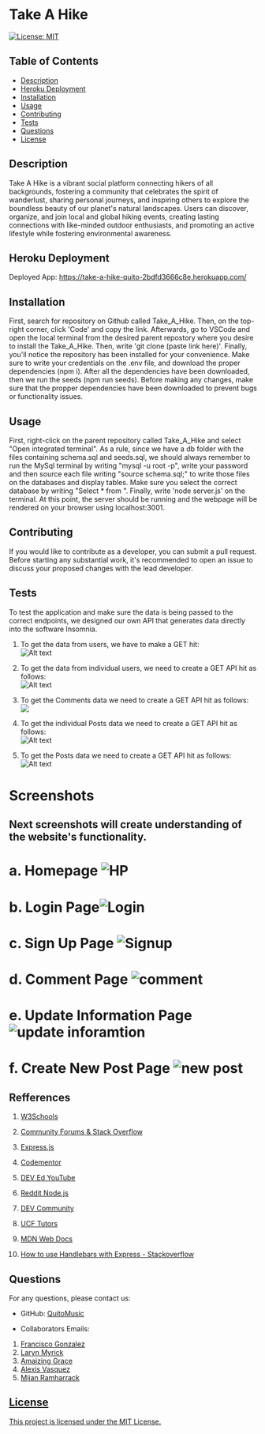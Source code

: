 # Take A Hike


[![License: MIT](https://img.shields.io/badge/License-MIT-brightgreen.svg)](https://opensource.org/licenses/MIT)


## Table of Contents
- [Description](#description)
- [Heroku Deployment](#heroku)
- [Installation](#installation)
- [Usage](#usage)
- [Contributing](#contributing)
- [Tests](#tests)
- [Questions](#questions)
- [License](#license)


## Description

Take A Hike is a vibrant social platform connecting hikers of all backgrounds, fostering a community that celebrates the spirit of wanderlust, sharing personal journeys, and inspiring others to explore the boundless beauty of our planet's natural landscapes. Users can discover, organize, and join local and global hiking events, creating lasting connections with like-minded outdoor enthusiasts, and promoting an active lifestyle while fostering environmental awareness.

## Heroku Deployment

Deployed App: https://take-a-hike-quito-2bdfd3666c8e.herokuapp.com/

## Installation

First, search for repository on Github called Take_A_Hike. Then, on the top-right corner, click 'Code' and copy the link. Afterwards, go to VSCode and open the local terminal from the desired parent repostory where you desire to install the Take_A_Hike. Then, write 'git clone (paste link here)'. Finally, you'll notice the repository has been installed for your convenience. Make sure to write your credentials on the .env file, and download the proper dependencies (npm i). After all the dependencies have been downloaded, then we run the seeds (npm run seeds). Before making any changes, make sure that the propper dependencies have been downloaded to prevent bugs or functionality issues.


## Usage

First, right-click on the parent repository called Take_A_Hike and select "Open integrated terminal". As a rule, since we have a db folder with the files containing schema.sql and seeds.sql, we should always remember to run the MySql terminal by writing  "mysql -u root -p", write your password and then source each file writing "source schema.sql;" to write those files on the databases and display tables. Make sure you select the correct database by writing "Select * from <Database name>". Finally, write 'node server.js' on the terminal. At this point, the server should be running and the webpage will be rendered on your browser using localhost:3001.



## Contributing

If you would like to contribute as a developer, you can submit a pull request. Before starting any substantial work, it's recommended to open an issue to discuss your proposed changes with the lead developer.


## Tests

To test the application and make sure the data is being passed to the correct endpoints, we designed our own API that generates data directly into the software Insomnia.

1. To get the data from users, we have to make a GET hit: 
<br>![Alt text](public/images/API/users.png)</br>

2. To get the data from individual users, we need to create a GET API hit as follows:
<br>![Alt text](public/images/APIUserbyid.png)</br>

3. To get the Comments data we need to create a GET API hit as follows:
<br>![](public/images/API/CommentsDataAPI.png)</br>

4. To get the individual Posts data we need to create a GET API hit as follows:
<br>![Alt text](public/images/API/Individual.png)</br>

5. To get the Posts data we need to create a GET API hit as follows:
<br>![Alt text](public/images/API/post.png)</br>

# Screenshots

## Next screenshots will create understanding of the website's functionality.
# a. Homepage ![HP](<public/images/HomePage (1).png>)
# b. Login Page![Login](public/images/Screenshots/Login.png)
# c. Sign Up Page ![Signup](public/images/Screenshots/signup.png)
# d. Comment Page ![comment](public/images/Screenshots/Comment.png)
# e. Update Information Page ![update inforamtion](public/images/Screenshots/UpdateInformation.png)
# f. Create New Post Page ![new post](public/images/Screenshots/CreateNewPost.png)
 
 
## Refferences


1. <a href = https://www.w3schools.com/>W3Schools</a>


2. <a href = https://stackoverflow.com/>Community Forums & Stack Overflow</a>


3. <a href =https://expressjs.com/>Express.js</a>


4. <a href =https://www.codementor.io/>Codementor</a>


5. <a href =https://www.youtube.com/c/DevEd>DEV Ed YouTube</a>


6. <a href =https://www.reddit.com/r/node/>Reddit Node.js</a>


7. <a href =https://dev.to/>DEV Community</a>


8. <a href =https://calendly.com/d/dnc-wpf-c7s>UCF Tutors</a>


9. <a href =https://developer.mozilla.org/en-US/docs/Glossary/MVC>MDN Web Docs</a>


10. <a href =https://stackoverflow.com/questions/51696768/how-can-i-use-handlebars-with-express>How to use Handlebars with Express - Stackoverflow</a>




## Questions


For any questions, please contact us:


- GitHub: [QuitoMusic](https://github.com/QuitoMusic)


- Collaborators Emails:
1. <a href =f86gonzalez@outlook.com>Francisco Gonzalez</a>
2. <a href =laryn.n99@gmail.com>Laryn Myrick</a>
3. <a href =agracenotary@gmail.com>Amaizing Grace</a>
4. <a href =lexx.sunshineteam@gmail.com>Alexis Vasquez</a>
5. <a href =mijan@blackmesasystems.com>Mijan Ramharrack


## License


This project is licensed under the MIT License.
